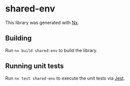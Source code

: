 # shared-env

This library was generated with [Nx](https://nx.dev).

## Building

Run `nx build shared-env` to build the library.

## Running unit tests

Run `nx test shared-env` to execute the unit tests via [Jest](https://jestjs.io).
